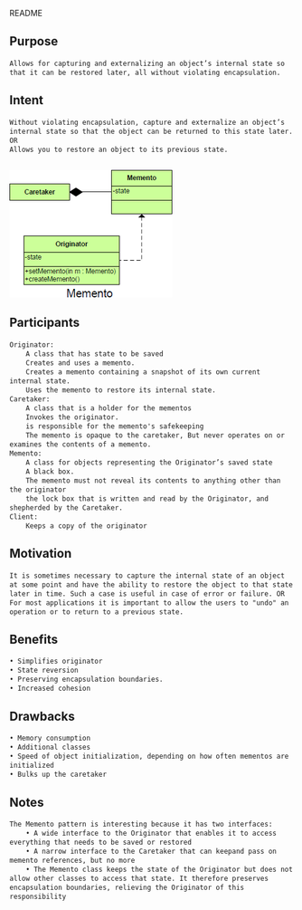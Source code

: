 README

## Purpose
	Allows for capturing and externalizing an object’s internal state so that it can be restored later, all without violating encapsulation.
## Intent ##
	Without violating encapsulation, capture and externalize an object’s internal state so that the object can be returned to this state later.
	OR
	Allows you to restore an object to its previous state.

##
![alt text](./Images/Memento-1.md.png "Memento")
##

## Participants ##
	Originator:
		A class that has state to be saved
		Creates and uses a memento.
		Creates a memento containing a snapshot of its own current internal state.
		Uses the memento to restore its internal state.
	Caretaker:
		A class that is a holder for the mementos
		Invokes the originator.
		is responsible for the memento's safekeeping
		The memento is opaque to the caretaker, But never operates on or examines the contents of a memento.
	Memento:
		A class for objects representing the Originator’s saved state
		A black box.
		The memento must not reveal its contents to anything other than the originator
		the lock box that is written and read by the Originator, and shepherded by the Caretaker.
	Client:
		Keeps a copy of the originator

## Motivation ##
	It is sometimes necessary to capture the internal state of an object at some point and have the ability to restore the object to that state later in time. Such a case is useful in case of error or failure. OR For most applications it is important to allow the users to "undo" an operation or to return to a previous state.

## Benefits ##
	• Simplifies originator
	• State reversion
	• Preserving encapsulation boundaries.
	• Increased cohesion
## Drawbacks ##
	• Memory consumption
	• Additional classes
	• Speed of object initialization, depending on how often mementos are initialized
	• Bulks up the caretaker

## Notes ##
	The Memento pattern is interesting because it has two interfaces:
		• A wide interface to the Originator that enables it to access everything that needs to be saved or restored
		• A narrow interface to the Caretaker that can keepand pass on memento references, but no more
		• The Memento class keeps the state of the Originator but does not allow other classes to access that state. It therefore preserves encapsulation boundaries, relieving the Originator of this responsibility

